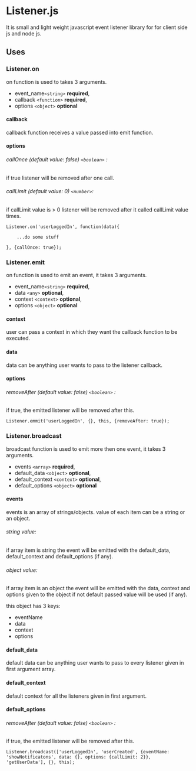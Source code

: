 # Listener.js

It is small and light weight javascript event listener library for for client side js and node js.

## Uses

### Listener.on

on function is used to takes 3 arguments.

* event_name`<string>` **required**,
* callback `<function>` **required**,
* options `<object>` **optional**

#### callback

callback function receives a value passed into emit function.

#### options

###### callOnce (default value: false) `<boolean>` :

if true listener will be removed after one call.

###### callLimit (default value: 0) `<number>`:

if callLimit value is > 0 listener will be removed after it called callLimit value times.

```
Listener.on('userLoggedIn', function(data){

    ...do some stuff

}, {callOnce: true});
```

### Listener.emit

on function is used to emit an event, it takes 3 arguments.

* event_name`<string>` **required**,
* data `<any>` **optional**,
* context `<context>` **optional**,
* options `<object>` **optional**

#### context

user can pass a context in which they want the callback function to be executed.

#### data

data can be anything user wants to pass to the listener callback.

#### options

###### removeAfter (default value: false) `<boolean>` :

if true, the emitted listener will be removed after this.

```
Listener.emmit('userLoggedIn', {}, this, {removeAfter: true});
```

### Listener.broadcast

broadcast function is used to emit more then one event, it takes 3 arguments.

* events `<array>` **required**,
* default_data `<object>` **optional**,
* default_context `<context>` **optional**,
* default_options `<object>` **optional**

#### events

events is an array of strings/objects. value of each item can be a string or an object.

###### string value:

if array item is string the event will be emitted with the default_data, default_context and default_options (if any).

###### object value:

if array item is an object the event will be emitted with the data, context and options given to the object if not default passed value will be used (if any).

this object has 3 keys:

* eventName
* data
* context
* options

#### default_data

default data can be anything user wants to pass to every listener given in first argument array.

#### default_context

default context for all the listeners given in first argument.

#### default_options

###### removeAfter (default value: false) `<boolean>` :

if true, the emitted listener will be removed after this.

```
Listener.broadcast(['userLoggedIn', 'userCreated', {eventName: 'showNotificatons', data: {}, options: {callLimit: 2}}, 'getUserData'], {}, this);
```
